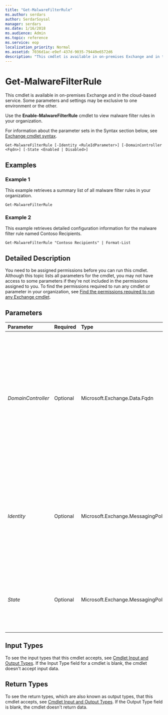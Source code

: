 ```yaml
---
title: "Get-MalwareFilterRule"
ms.author: serdars
author: SerdarSoysal
manager: serdars
ms.date: 1/16/2018
ms.audience: Admin
ms.topic: reference
ms.service: eop
localization_priority: Normal
ms.assetid: 7036d1ac-e9ef-437d-9035-79449e6572d6
description: "This cmdlet is available in on-premises Exchange and in the cloud-based service. Some parameters and settings may be exclusive to one environment or the other."
---
```


# Get-MalwareFilterRule

This cmdlet is available in on-premises Exchange and in the cloud-based service. Some parameters and settings may be exclusive to one environment or the other. 
  
Use the **Enable-MalwareFilterRule** cmdlet to view malware filter rules in your organization.
  
For information about the parameter sets in the Syntax section below, see [Exchange cmdlet syntax](https://technet.microsoft.com/library/bb123552.aspx). 
  
```
Get-MalwareFilterRule [-Identity <RuleIdParameter>] [-DomainController <Fqdn>] [-State <Enabled | Disabled>]

```

## Examples
<a name="Examples"> </a>

### Example 1

This example retrieves a summary list of all malware filter rules in your organization.
  
```
Get-MalwareFilterRule
```

### Example 2

This example retrieves detailed configuration information for the malware filter rule named Contoso Recipients.
  
```
Get-MalwareFilterRule "Contoso Recipients" | Format-List
```

## Detailed Description
<a name="DetailedDescription"> </a>

You need to be assigned permissions before you can run this cmdlet. Although this topic lists all parameters for the cmdlet, you may not have access to some parameters if they're not included in the permissions assigned to you. To find the permissions required to run any cmdlet or parameter in your organization, see [Find the permissions required to run any Exchange cmdlet](https://technet.microsoft.com/library/mt432940.aspx).
  
## Parameters
<a name="DetailedDescription"> </a>

|**Parameter**|**Required**|**Type**|**Description**|
|:-----|:-----|:-----|:-----|
| _DomainController_ <br/> |Optional  <br/> |Microsoft.Exchange.Data.Fqdn  <br/> |This parameter is available only in on-premises Exchange.  <br/> The  _DomainController_ parameter specifies the domain controller that's used by this cmdlet to read data from or write data to Active Directory. You identify the domain controller by its fully qualified domain name (FQDN). For example, `dc01.contoso.com`.  <br/> |
| _Identity_ <br/> |Optional  <br/> |Microsoft.Exchange.MessagingPolicies.Rules.Tasks.RuleIdParameter  <br/> |The  _Identity_ parameter specifies the malware filter rule that you want to view. You can use any value that uniquely identifies the rule. For example, you can use the name, GUID or distinguished name (DN) of the malware filter rule. <br/> |
| _State_ <br/> |Optional  <br/> |Microsoft.Exchange.MessagingPolicies.Rules.RuleState  <br/> |The  _State_ parameter filters the results by enabled or disabled malware filter rules. Valid input for this parameter is `Enabled` or `Disabled`.  <br/> |
   
## Input Types
<a name="InputTypes"> </a>

To see the input types that this cmdlet accepts, see [Cmdlet Input and Output Types](http://go.microsoft.com/fwlink/p/?linkId=616387). If the Input Type field for a cmdlet is blank, the cmdlet doesn't accept input data. 
  
## Return Types
<a name="ReturnTypes"> </a>

To see the return types, which are also known as output types, that this cmdlet accepts, see [Cmdlet Input and Output Types](http://go.microsoft.com/fwlink/p/?linkId=616387). If the Output Type field is blank, the cmdlet doesn't return data. 
  

